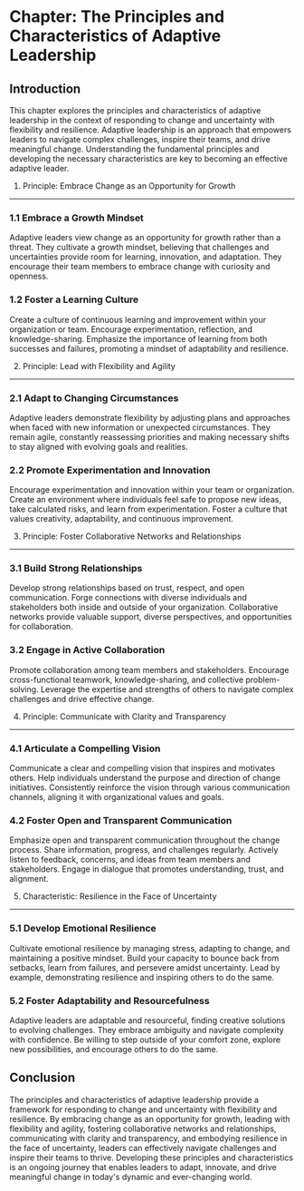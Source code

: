 Chapter: The Principles and Characteristics of Adaptive Leadership
==================================================================

Introduction
------------

This chapter explores the principles and characteristics of adaptive leadership in the context of responding to change and uncertainty with flexibility and resilience. Adaptive leadership is an approach that empowers leaders to navigate complex challenges, inspire their teams, and drive meaningful change. Understanding the fundamental principles and developing the necessary characteristics are key to becoming an effective adaptive leader.

1. Principle: Embrace Change as an Opportunity for Growth
---------------------------------------------------------

### 1.1 Embrace a Growth Mindset

Adaptive leaders view change as an opportunity for growth rather than a threat. They cultivate a growth mindset, believing that challenges and uncertainties provide room for learning, innovation, and adaptation. They encourage their team members to embrace change with curiosity and openness.

### 1.2 Foster a Learning Culture

Create a culture of continuous learning and improvement within your organization or team. Encourage experimentation, reflection, and knowledge-sharing. Emphasize the importance of learning from both successes and failures, promoting a mindset of adaptability and resilience.

2. Principle: Lead with Flexibility and Agility
-----------------------------------------------

### 2.1 Adapt to Changing Circumstances

Adaptive leaders demonstrate flexibility by adjusting plans and approaches when faced with new information or unexpected circumstances. They remain agile, constantly reassessing priorities and making necessary shifts to stay aligned with evolving goals and realities.

### 2.2 Promote Experimentation and Innovation

Encourage experimentation and innovation within your team or organization. Create an environment where individuals feel safe to propose new ideas, take calculated risks, and learn from experimentation. Foster a culture that values creativity, adaptability, and continuous improvement.

3. Principle: Foster Collaborative Networks and Relationships
-------------------------------------------------------------

### 3.1 Build Strong Relationships

Develop strong relationships based on trust, respect, and open communication. Forge connections with diverse individuals and stakeholders both inside and outside of your organization. Collaborative networks provide valuable support, diverse perspectives, and opportunities for collaboration.

### 3.2 Engage in Active Collaboration

Promote collaboration among team members and stakeholders. Encourage cross-functional teamwork, knowledge-sharing, and collective problem-solving. Leverage the expertise and strengths of others to navigate complex challenges and drive effective change.

4. Principle: Communicate with Clarity and Transparency
-------------------------------------------------------

### 4.1 Articulate a Compelling Vision

Communicate a clear and compelling vision that inspires and motivates others. Help individuals understand the purpose and direction of change initiatives. Consistently reinforce the vision through various communication channels, aligning it with organizational values and goals.

### 4.2 Foster Open and Transparent Communication

Emphasize open and transparent communication throughout the change process. Share information, progress, and challenges regularly. Actively listen to feedback, concerns, and ideas from team members and stakeholders. Engage in dialogue that promotes understanding, trust, and alignment.

5. Characteristic: Resilience in the Face of Uncertainty
--------------------------------------------------------

### 5.1 Develop Emotional Resilience

Cultivate emotional resilience by managing stress, adapting to change, and maintaining a positive mindset. Build your capacity to bounce back from setbacks, learn from failures, and persevere amidst uncertainty. Lead by example, demonstrating resilience and inspiring others to do the same.

### 5.2 Foster Adaptability and Resourcefulness

Adaptive leaders are adaptable and resourceful, finding creative solutions to evolving challenges. They embrace ambiguity and navigate complexity with confidence. Be willing to step outside of your comfort zone, explore new possibilities, and encourage others to do the same.

Conclusion
----------

The principles and characteristics of adaptive leadership provide a framework for responding to change and uncertainty with flexibility and resilience. By embracing change as an opportunity for growth, leading with flexibility and agility, fostering collaborative networks and relationships, communicating with clarity and transparency, and embodying resilience in the face of uncertainty, leaders can effectively navigate challenges and inspire their teams to thrive. Developing these principles and characteristics is an ongoing journey that enables leaders to adapt, innovate, and drive meaningful change in today's dynamic and ever-changing world.
